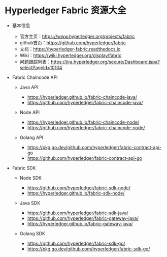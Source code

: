 
# Hyperledger Fabric 资源大全


- 基本信息
  - 官方主页：https://www.hyperledger.org/projects/fabric
  - github首页：https://github.com/hyperledger/fabric
  - 文档：https://hyperledger-fabric.readthedocs.io
  - Wiki：https://wiki.hyperledger.org/display/fabric
  - 问题跟踪列表：https://jira.hyperledger.org/secure/Dashboard.jspa?selectPageId=10104


- Fabric Chaincode API

  - Java API
    - https://hyperledger.github.io/fabric-chaincode-java/
    - https://github.com/hyperledger/fabric-chaincode-java/

  - Node API
    - https://hyperledger.github.io/fabric-chaincode-node/
    - https://github.com/hyperledger/fabric-chaincode-node/

  - Golang API
    - https://pkg.go.dev/github.com/hyperledger/fabric-contract-api-go
    - https://github.com/hyperledger/fabric-contract-api-go


- Fabric SDK

  - Node SDK
    - https://github.com/hyperledger/fabric-sdk-node/
    - https://hyperledger.github.io/fabric-sdk-node/

  - Java SDK
    - https://github.com/hyperledger/fabric-sdk-java/
    - https://github.com/hyperledger/fabric-gateway-java/
    - https://hyperledger.github.io/fabric-gateway-java/

  - Golang SDK
    - https://github.com/hyperledger/fabric-sdk-go/
    - https://pkg.go.dev/github.com/hyperledger/fabric-sdk-go/

